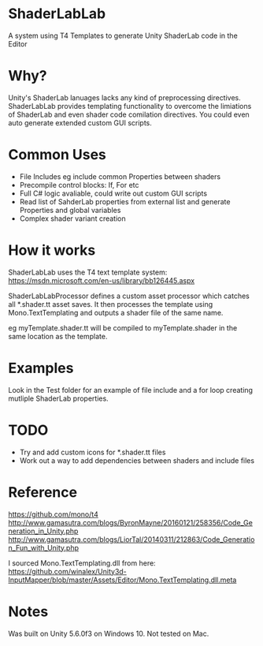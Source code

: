 # ShaderLabLab
A system using T4 Templates to generate Unity ShaderLab code in the Editor

# Why?
Unity's ShaderLab lanuages lacks any kind of preprocessing directives.  ShaderLabLab provides templating functionality to overcome the limiations of ShaderLab and even shader code comilation directives.  You could even auto generate extended custom GUI scripts.

# Common Uses 
* File Includes eg include common Properties between shaders
* Precompile control blocks: If, For etc
* Full C# logic avaliable, could write out custom GUI scripts
* Read list of SahderLab properties from external list and generate Properties and global variables
* Complex shader variant creation

# How it works
ShaderLabLab uses the T4 text template system:
https://msdn.microsoft.com/en-us/library/bb126445.aspx

ShaderLabLabProcessor defines a custom asset processor which catches all *.shader.tt asset saves.  It then processes the template using Mono.TextTemplating and outputs a shader file of the same name.

eg myTemplate.shader.tt will be compiled to myTemplate.shader in the same location as the template.

# Examples
Look in the Test folder for an example of file include and a for loop creating mutliple ShaderLab properties.

# TODO
* Try and add custom icons for *.shader.tt files
* Work out a way to add dependencies between shaders and include files

# Reference
https://github.com/mono/t4
http://www.gamasutra.com/blogs/ByronMayne/20160121/258356/Code_Generation_in_Unity.php
http://www.gamasutra.com/blogs/LiorTal/20140311/212863/Code_Generation_Fun_with_Unity.php

I sourced Mono.TextTemplating.dll from here:
https://github.com/winalex/Unity3d-InputMapper/blob/master/Assets/Editor/Mono.TextTemplating.dll.meta

# Notes
Was built on Unity 5.6.0f3 on Windows 10.  Not tested on Mac.
